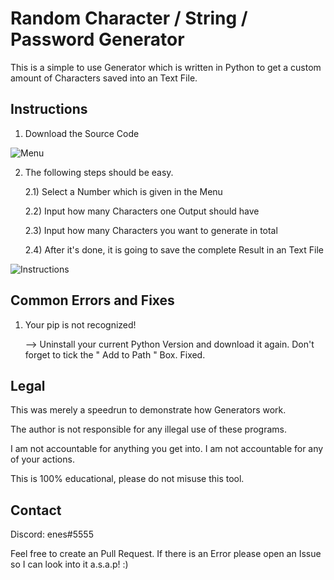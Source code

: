 # Random Character / String / Password Generator

This is a simple to use Generator which is written in Python to get a custom amount of Characters saved into an Text File.

## Instructions

1) Download the Source Code

![Menu](https://github.com/deinstallation/random-string-generator/blob/main/menu.png)

2) The following steps should be easy.
   
   2.1) Select a Number which is given in the Menu
   
   2.2) Input how many Characters one Output should have
   
   2.3) Input how many Characters you want to generate in total
   
   2.4) After it's done, it is going to save the complete Result in an Text File
   
![Instructions](https://github.com/deinstallation/random-string-generator/blob/main/imgs/instructions.png)
   
## Common Errors and Fixes
       
1) Your pip is not recognized!

   --> Uninstall your current Python Version and download it again.
   Don't forget to tick the " Add to Path " Box. Fixed.
   
## Legal

This was merely a speedrun to demonstrate how Generators work.

The author is not responsible for any illegal use of these programs.

I am not accountable for anything you get into. I am not accountable for any of your actions.

This is 100% educational, please do not misuse this tool.
       
## Contact

Discord: enes#5555

Feel free to create an Pull Request. If there is an Error please open an Issue so I can look into it a.s.a.p! :) 
